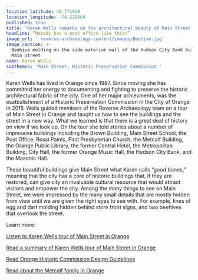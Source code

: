 ```yaml
---
location_latitude: 40.771938
location_longitude: -74.229664
published: true
title: 'Karen Wells remarks on the architectural beauty of Main Street in Orange  '
headline: “Nobody has a post office like this!”
image_url: ' reverse-archaeology-content/images/Beehive.jpg'
image_caption: >-
  Beehive molding on the side exterior wall of the Hudson City Bank building on
  Main Street
name: Karen Wells
subthemes: 'Main Street, Historic Preservation Commission '
---
```

Karen Wells has lived in Orange since 1987. Since moving she has committed her energy to documenting and fighting to preserve the historic architectural fabric of the city. One of her major achievments, was the esatbalishment of a Historic Preservation Commission in the  City of Orange in 2015. Wells guided members of the Reverse Archaeology team on a tour of Main Street in Orange and taught us how to see the buildings and the street in a new way. What we learned is that there is a great deal of history on view if we look up. On the tour she told stories about a number of impressive buildings including the Brown Building, Main Street School, the Post Office, Rossi Paints, First Presbyterian Church, the Metcalf Building, the Orange Public Library, the former Central Hotel, the Metropolitan Building, City Hall, the former Orange Music Hall, the Hudson City Bank, and the Masonic Hall. 

These beautiful buildings give Main Street what Karen calls “good bones,” meaning that the city has a core of historic buildings that, if they are restored, can give city an invaluable cultural resource that would attract visitors and empower the city. Among the many things to see on Main Street, we were impressed by the many small details that are mostly hidden from view until we are given the right eyes to see with. For example, lines of egg and dart molding hidden behind store front signs, and two beehives that overlook the street.  

Learn more:

[Listen to Karen Wells tour of Main Street in Orange](https://soundcloud.com/user-773139664/karen-wells-main-street-walk-12-12-15)

[Read a summary of Karen Wells tour of Main Street in Orange](https://github.com/uofo/reverse-archaeology-content/raw/gh-pages/files/Karen%20Wells%20-%20Main%20Street%20Walk%20-%2012-12-15.pdf)

[Read Orange Historic Commission Design Guidelines](https://github.com/uofo/reverse-archaeology-content/raw/gh-pages/files/Design_Guidelines_for_Historic_Districts2.pdf)  

[Read about the Metcalf family in Orange](https://github.com/uofo/reverse-archaeology-content/raw/gh-pages/files/Karen%20Wells%20-%20The%20Metcalf%20family%20in%20Orange.pdf)
